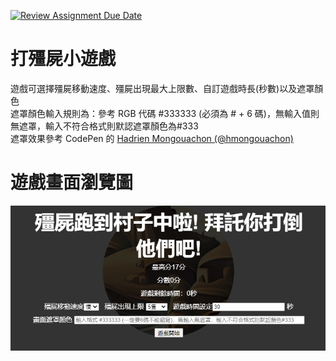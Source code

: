 [![Review Assignment Due Date](https://classroom.github.com/assets/deadline-readme-button-24ddc0f5d75046c5622901739e7c5dd533143b0c8e959d652212380cedb1ea36.svg)](https://classroom.github.com/a/nEllDTTa)
# 打殭屍小遊戲

遊戲可選擇殭屍移動速度、殭屍出現最大上限數、自訂遊戲時長(秒數)以及遮罩顏色  
遮罩顏色輸入規則為：參考 RGB 代碼 #333333 (必須為 # + 6 碼)，無輸入值則無遮罩，輸入不符合格式則默認遮罩顏色為#333\
遮罩效果參考 CodePen 的 <a href="https://codepen.io/hmongouachon/pen/mPGNba">Hadrien Mongouachon (@hmongouachon)</a> <br>

# 遊戲畫面瀏覽圖

![image](https://github.com/adad09382/zombie-game_jq/blob/master/img/READMEIMG.png)
